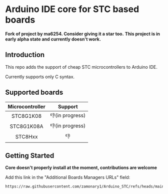 # Arduino IDE core for STC based boards

**Fork of project by ma6254. Consider giving it a star too.**
**This project is in early alpha state and currently doesn't work.**

## Introduction

This repo adds the support of cheap STC microcontrollers to Arduino IDE.

Currently supports only C syntax.

## Supported boards


| Microcontroller |     Support     |
| :---------------: | :---------------: |
|    STC8G1K08    | 👎(in progress) |
|   STC8G1K08A   | 👎(in progress) |
|     STC8Hxx     |       👎       |

## Getting Started

**Core doesn't properly install at the moment, contributions are welcome**

Add this link in the "Additional Boards Managers URLs" field:

```
https://raw.githubusercontent.com/zamonary1/Arduino_STC/refs/heads/main/package_zamonary1_arduino_stc_index.json
```
